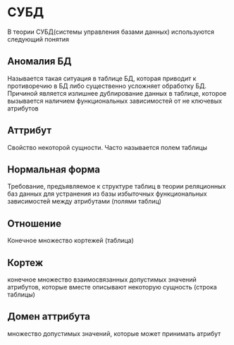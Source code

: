 # СУБД

В теории СУБД(системы управления базами данных) используются следующий понятия

## Аномалия БД

Называется такая ситуация в таблице БД, которая приводит к противоречию в БД либо существенно усложняет обработку БД. Причиной является излишнее дублирование данных в таблице, которое вызывается наличием функциональных зависимостей от не ключевых атрибутов

## Аттрибут

Свойство некоторой сущности. Часто называется полем таблицы

## Нормальная форма

Требование, предъявляемое к структуре таблиц в теории реляционных баз данных для устранения из базы избыточных функциональных зависимостей между атрибутами (полями таблиц)

## Отношение

Конечное множество кортежей (таблица)

## Кортеж

конечное множество взаимосвязанных допустимых значений атрибутов, которые вместе описывают некоторую сущность (строка таблицы)

## Домен аттрибута

множество допустимых значений, которые может принимать атрибут

